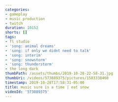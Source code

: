 ```yaml
---
categories:
- gameplay
- music production
- twitch
duration: 10152
shorts: []
tags:
- fl studio
- 'song: animal dreams'
- 'song: if only we didnt need to talk'
- 'song: interim'
- 'song: snowstorm'
- 'song: thunderstorm'
- the long dark
thumbPath: /assets/thumbs/2019-10-28-22-58-31.jpg
thumbUri: /videos/573889375/pictures/1583338460
timestamp: 2019-10-28T17:58:31-05:00
title: music sure is a time | eat snow
videoId: '573889375'
---
```

